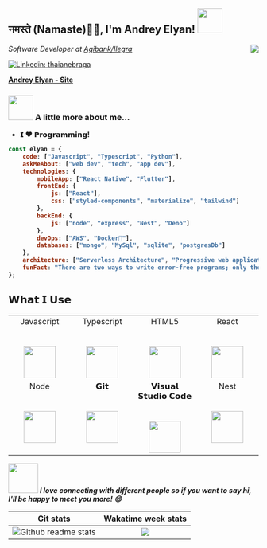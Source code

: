 <h2>नमस्ते (Namaste)🙏🏻, I'm Andrey Elyan! <img src="https://media.giphy.com/media/12oufCB0MyZ1Go/giphy.gif" width="50"></h2>
<img align='right' src="https://media.giphy.com/media/M9gbBd9nbDrOTu1Mqx/giphy.gif"/>
<p><em>Software Developer at <a href="https://agibank.com.br/home">Agibank/Ilegra</a>
</em></p>

[![Linkedin: thaianebraga](https://img.shields.io/badge/-andreyelyan-blue?style=flat-square&logo=Linkedin&logoColor=white&link=https://www.linkedin.com/in/anmol-p-singh/)](https://https://www.linkedin.com/in/andrey-elyan-995991171)

<strong><a href="https://andrey-elyan-site.netlify.app/">Andrey Elyan - Site <a /> <strong/>



### <img src="https://media.giphy.com/media/VgCDAzcKvsR6OM0uWg/giphy.gif" width="50"> A little more about me... 
 
- 𝗜 ❤️  𝗣𝗿𝗼𝗴𝗿𝗮𝗺𝗺𝗶𝗻𝗴!

```javascript
const elyan = {
    code: ["Javascript", "Typescript", "Python"],
    askMeAbout: ["web dev", "tech", "app dev"],
    technologies: {
        mobileApp: ["React Native", "Flutter"],
        frontEnd: {
            js: ["React"],
            css: ["styled-components", "materialize", "tailwind"]
        },
        backEnd: {
            js: ["node", "express", "Nest", "Deno"]
        },
        devOps: ["AWS", "Docker🐳"],
        databases: ["mongo", "MySql", "sqlite", "postgresDb"]
    },
    architecture: ["Serverless Architecture", "Progressive web applications", "Single page applications"],
    funFact: "There are two ways to write error-free programs; only the third one works"
};
```

## 𝗪𝗵𝗮𝘁 𝗜 𝗨𝘀𝗲

<table>
  <tbody>
    <tr valign="top">
      <td width="25%" align="center">
        <span>Javascript</span><br><br><br>
        <img height="64px" src="https://cdn.svgporn.com/logos/javascript.svg">
      </td>
      <td width="25%" align="center">
        <span>Typescript</span><br><br><br>
        <img height="64px" src="https://cdn.svgporn.com/logos/typescript.svg">
      </td>
      <td width="25%" align="center">
        <span>HTML5</span><br><br><br>
        <img height="64px" src="https://cdn.svgporn.com/logos/html-5.svg">
      </td>
      <td width="25%" align="center">
        <span>React</span><br><br><br>
        <img height="64px" src="https://cdn.svgporn.com/logos/react.svg">
      </td>
    </tr>
    <tr valign="top">
      <td width="25%" align="center">
        <span>Node</span><br><br><br>
        <img height="64px" src="https://cdn.worldvectorlogo.com/logos/nodejs.svg">
      </td>
      <td width="25%" align="center">
        <span>𝗚𝗶𝘁</span><br><br><br>
        <img height="64px" src="https://cdn.svgporn.com/logos/git-icon.svg">
      </td>
      <td width="25%" align="center">
        <span>𝗩𝗶𝘀𝘂𝗮𝗹 𝗦𝘁𝘂𝗱𝗶𝗼 𝗖𝗼𝗱𝗲</span><br><br><br>
        <img height="64px" src="https://cdn.svgporn.com/logos/visual-studio-code.svg">
      </td><td width="25%" align="center">
        <span>Nest</span><br><br><br>
        <img height="64px" src="https://cdn.svgporn.com/logos/nestjs.svg">
      </td>
    </tr>
  </tbody>
</table>


<img src="https://media.giphy.com/media/LnQjpWaON8nhr21vNW/giphy.gif" width="60"> <em><b>I love connecting with different people</b> so if you want to say <b>hi, I'll be happy to meet you more!</b> 😊</em>

Git stats                  |  Wakatime week stats
:-------------------------:|:-------------------------:
![Github readme stats](https://github-readme-stats.vercel.app/api?username=AndreyElyan&count_private=true&hide_title=true&show_icons=true&include_all_commits=true&icon_color=0366d6&bg_color=ffffff) |  ![](https://git-stats.AndreyElyan.com/api/wakatime?username=AndreyElyan&hide_title=true&bg_color=ffffff&hide_border=true)




